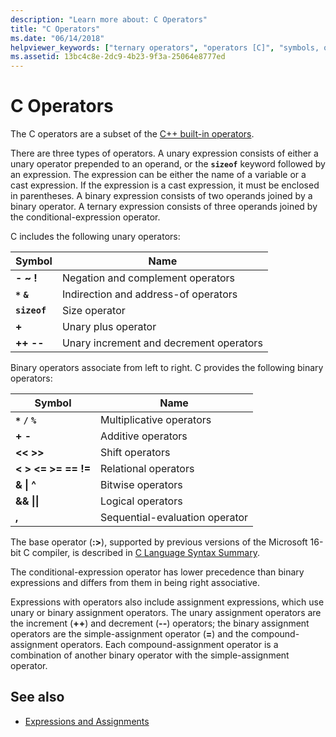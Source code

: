 ```yaml
---
description: "Learn more about: C Operators"
title: "C Operators"
ms.date: "06/14/2018"
helpviewer_keywords: ["ternary operators", "operators [C]", "symbols, operators", "binary operators", "associativity of operators", "binary data, binary expressions"]
ms.assetid: 13bc4c8e-2dc9-4b23-9f3a-25064e8777ed
---
```

# C Operators

The C operators are a subset of the [C++ built-in operators](../cpp/cpp-built-in-operators-precedence-and-associativity.md).

There are three types of operators. A unary expression consists of either a unary operator prepended to an operand, or the **`sizeof`** keyword followed by an expression. The expression can be either the name of a variable or a cast expression. If the expression is a cast expression, it must be enclosed in parentheses. A binary expression consists of two operands joined by a binary operator. A ternary expression consists of three operands joined by the conditional-expression operator.

C includes the following unary operators:

|Symbol|Name|
|------------|----------|
|**-** **~** **!**|Negation and complement operators|
|**`*`** **`&`**|Indirection and address-of operators|
|**`sizeof`**|Size operator|
|**+**|Unary plus operator|
|**++** **--**|Unary increment and decrement operators|

Binary operators associate from left to right. C provides the following binary operators:

|Symbol|Name|
|------------|----------|
|**`*`** **`/`** **`%`**|Multiplicative operators|
|**+** **-**|Additive operators|
|**\<\<** **>>**|Shift operators|
|**\<** **>** **\<=** **>=** **==** **!=**|Relational operators|
|**&** **&#124;** **^**|Bitwise operators|
|**&&** **&#124;&#124;**|Logical operators|
|**,**|Sequential-evaluation operator|

The base operator (**:>**), supported by previous versions of the Microsoft 16-bit C compiler, is described in [C Language Syntax Summary](../c-language/c-language-syntax-summary.md).

The conditional-expression operator has lower precedence than binary expressions and differs from them in being right associative.

Expressions with operators also include assignment expressions, which use unary or binary assignment operators. The unary assignment operators are the increment (**++**) and decrement (**--**) operators; the binary assignment operators are the simple-assignment operator (**=**) and the compound-assignment operators. Each compound-assignment operator is a combination of another binary operator with the simple-assignment operator.

## See also

- [Expressions and Assignments](../c-language/expressions-and-assignments.md)
